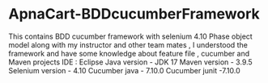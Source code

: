 # ApnaCart-BDDcucumberFramework
This contains BDD cucumber framework with selenium 4.10 Phase object model along with my instructor and other team mates , I understood the framework and have some knowledge about feature file , cucumber and Maven projects 
IDE : Eclipse
Java version - JDK 17
Maven version - 3.9.5
Selenium version - 4.10
Cucumber java - 7.10.0
Cucumber junit -7.10.0
